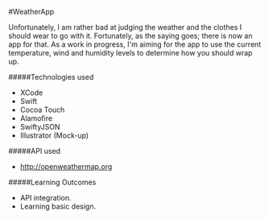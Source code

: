 #WeatherApp

Unfortunately, I am rather bad at judging the weather and the clothes I should wear to go with it. Fortunately, as the saying goes; there is now an app for that. As a work in progress, I'm aiming for the app to use the current temperature, wind and humidity levels to determine how you should wrap up.

#####Technologies used

- XCode
- Swift
- Cocoa Touch
- Alamofire
- SwiftyJSON
- Illustrator (Mock-up)

#####API used

- http://openweathermap.org

#####Learning Outcomes

- API integration.
- Learning basic design.